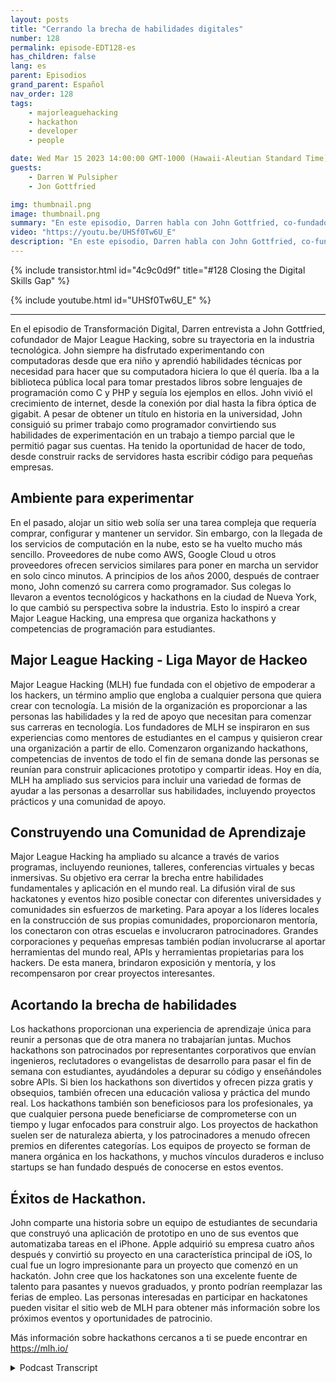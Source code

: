 ```yaml
---
layout: posts
title: "Cerrando la brecha de habilidades digitales"
number: 128
permalink: episode-EDT128-es
has_children: false
lang: es
parent: Episodios
grand_parent: Español
nav_order: 128
tags:
    - majorleaguehacking
    - hackathon
    - developer
    - people

date: Wed Mar 15 2023 14:00:00 GMT-1000 (Hawaii-Aleutian Standard Time)
guests:
    - Darren W Pulsipher
    - Jon Gottfried

img: thumbnail.png
image: thumbnail.png
summary: "En este episodio, Darren habla con John Gottfried, co-fundador de Major League Hacking, sobre cómo cerrar la brecha de habilidades digitales a través de trabajos colaborativos prácticos utilizando hackathons."
video: "https://youtu.be/UHSf0Tw6U_E"
description: "En este episodio, Darren habla con John Gottfried, co-fundador de Major League Hacking, sobre cómo cerrar la brecha de habilidades digitales a través de trabajos colaborativos prácticos utilizando hackathons."
---
```


<div>
{% include transistor.html id="4c9c0d9f" title="#128 Closing the Digital Skills Gap" %}

{% include youtube.html id="UHSf0Tw6U_E" %}
</div>

---

En el episodio de Transformación Digital, Darren entrevista a John Gottfried, cofundador de Major League Hacking, sobre su trayectoria en la industria tecnológica. John siempre ha disfrutado experimentando con computadoras desde que era niño y aprendió habilidades técnicas por necesidad para hacer que su computadora hiciera lo que él quería. Iba a la biblioteca pública local para tomar prestados libros sobre lenguajes de programación como C y PHP y seguía los ejemplos en ellos. John vivió el crecimiento de internet, desde la conexión por dial hasta la fibra óptica de gigabit. A pesar de obtener un título en historia en la universidad, John consiguió su primer trabajo como programador convirtiendo sus habilidades de experimentación en un trabajo a tiempo parcial que le permitió pagar sus cuentas. Ha tenido la oportunidad de hacer de todo, desde construir racks de servidores hasta escribir código para pequeñas empresas.

## Ambiente para experimentar

En el pasado, alojar un sitio web solía ser una tarea compleja que requería comprar, configurar y mantener un servidor. Sin embargo, con la llegada de los servicios de computación en la nube, esto se ha vuelto mucho más sencillo. Proveedores de nube como AWS, Google Cloud u otros proveedores ofrecen servicios similares para poner en marcha un servidor en solo cinco minutos. A principios de los años 2000, después de contraer mono, John comenzó su carrera como programador. Sus colegas lo llevaron a eventos tecnológicos y hackathons en la ciudad de Nueva York, lo que cambió su perspectiva sobre la industria. Esto lo inspiró a crear Major League Hacking, una empresa que organiza hackathons y competencias de programación para estudiantes.

## Major League Hacking - Liga Mayor de Hackeo

Major League Hacking (MLH) fue fundada con el objetivo de empoderar a los hackers, un término amplio que engloba a cualquier persona que quiera crear con tecnología. La misión de la organización es proporcionar a las personas las habilidades y la red de apoyo que necesitan para comenzar sus carreras en tecnología. Los fundadores de MLH se inspiraron en sus experiencias como mentores de estudiantes en el campus y quisieron crear una organización a partir de ello. Comenzaron organizando hackathons, competencias de inventos de todo el fin de semana donde las personas se reunían para construir aplicaciones prototipo y compartir ideas. Hoy en día, MLH ha ampliado sus servicios para incluir una variedad de formas de ayudar a las personas a desarrollar sus habilidades, incluyendo proyectos prácticos y una comunidad de apoyo.

## Construyendo una Comunidad de Aprendizaje

Major League Hacking ha ampliado su alcance a través de varios programas, incluyendo reuniones, talleres, conferencias virtuales y becas inmersivas. Su objetivo era cerrar la brecha entre habilidades fundamentales y aplicación en el mundo real. La difusión viral de sus hackatones y eventos hizo posible conectar con diferentes universidades y comunidades sin esfuerzos de marketing. Para apoyar a los líderes locales en la construcción de sus propias comunidades, proporcionaron mentoría, los conectaron con otras escuelas e involucraron patrocinadores. Grandes corporaciones y pequeñas empresas también podían involucrarse al aportar herramientas del mundo real, APIs y herramientas propietarias para los hackers. De esta manera, brindaron exposición y mentoría, y los recompensaron por crear proyectos interesantes.

## Acortando la brecha de habilidades

Los hackathons proporcionan una experiencia de aprendizaje única para reunir a personas que de otra manera no trabajarían juntas. Muchos hackathons son patrocinados por representantes corporativos que envían ingenieros, reclutadores o evangelistas de desarrollo para pasar el fin de semana con estudiantes, ayudándoles a depurar su código y enseñándoles sobre APIs. Si bien los hackathons son divertidos y ofrecen pizza gratis y obsequios, también ofrecen una educación valiosa y práctica del mundo real. Los hackathons también son beneficiosos para los profesionales, ya que cualquier persona puede beneficiarse de comprometerse con un tiempo y lugar enfocados para construir algo. Los proyectos de hackathon suelen ser de naturaleza abierta, y los patrocinadores a menudo ofrecen premios en diferentes categorías. Los equipos de proyecto se forman de manera orgánica en los hackathons, y muchos vínculos duraderos e incluso startups se han fundado después de conocerse en estos eventos.

## Éxitos de Hackathon.

John comparte una historia sobre un equipo de estudiantes de secundaria que construyó una aplicación de prototipo en uno de sus eventos que automatizaba tareas en el iPhone. Apple adquirió su empresa cuatro años después y convirtió su proyecto en una característica principal de iOS, lo cual fue un logro impresionante para un proyecto que comenzó en un hackatón. John cree que los hackatones son una excelente fuente de talento para pasantes y nuevos graduados, y pronto podrían reemplazar las ferias de empleo. Las personas interesadas en participar en hackatones pueden visitar el sitio web de MLH para obtener más información sobre los próximos eventos y oportunidades de patrocinio.

Más información sobre hackathons cercanos a ti se puede encontrar en https://mlh.io/



<details>
<summary> Podcast Transcript </summary>

<p></p>

</details>
